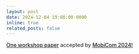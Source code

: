 ```yaml
---
layout: post
date: 2024-12-04 19:00:00-0000
inline: true
related_posts: false
---
```


<a href="https://dl.acm.org/doi/abs/10.1145/3636534.3697456" style="font-weight: 500;">One workshop paper</a> accepted by <a href="https://www.sigmobile.org/mobicom/2024/" style="font-weight: 500;">MobiCom 2024!</a>
